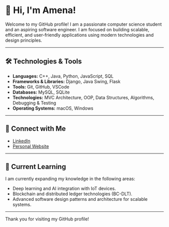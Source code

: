 # 👋 Hi, I'm Amena!

Welcome to my GitHub profile! I am a passionate computer science student and an aspiring software engineer. I am focused on building scalable, efficient, and user-friendly applications using modern technologies and design principles.

---

## 🛠️ Technologies & Tools

- **Languages:** C++, Java, Python, JavaScript, SQL
- **Frameworks & Libraries:** Django, Java Swing, Flask
- **Tools:** Git, GitHub, VSCode
- **Databases:** MySQL, SQLite
- **Technologies:** MVC Architecture, OOP, Data Structures, Algorithms, Debugging & Testing
- **Operating Systems:** macOS, Windows

---

## 💬 Connect with Me

- [LinkedIn](www.linkedin.com/in/amena-dev)
- [Personal Website](https://amena15.github.io/portfolio-website/)

---

## 🌱 Current Learning

I am currently expanding my knowledge in the following areas:

- Deep learning and AI integration with IoT devices.
- Blockchain and distributed ledger technologies (BC-DLT).
- Advanced software design patterns and architecture for scalable systems.

---

Thank you for visiting my GitHub profile!
